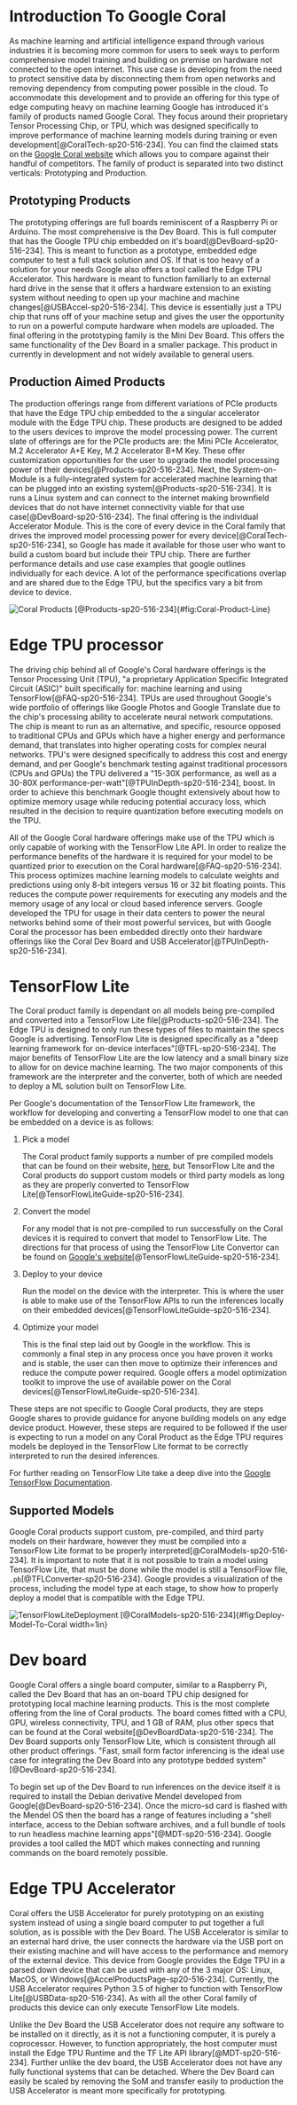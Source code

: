 # Introduction To Google Coral

As machine learning and artificial intelligence expand through various
industries it is becoming more common for users to seek ways to perform
comprehensive model training and building on premise on hardware not connected
to the open internet. This use case is developing from the need to protect
sensitive data by disconnecting them from open networks and removing dependency
from computing power possible in the cloud. To accommodate this development and
to provide an offering for this type of edge computing heavy on machine learning
Google has introduced it's family of products named Google Coral. They focus
around their proprietary Tensor Processing Chip, or TPU, which was designed
specifically to improve performance of machine learning models during training
or even development[@CoralTech-sp20-516-234]. You can find the claimed stats on
the [Google Coral website](https://coral.ai/) which allows you to compare
against their handful of competitors. The family of product is separated into
two distinct verticals: Prototyping and Production. 

## Prototyping Products

The prototyping offerings are full boards reminiscent of a Raspberry Pi or
Arduino. The most comprehensive is the Dev Board. This is full computer that has
the Google TPU chip embedded on it's board[@DevBoard-sp20-516-234]. This is
meant to function as a prototype, embedded edge computer to test a full stack
solution and OS. If that is too heavy of a solution for your needs Google also
offers a tool called the Edge TPU Accelerator. This hardware is meant to
function familiarly to an external hard drive in the sense that it offers a
hardware extension to an existing system without needing to open up your machine
and machine changes[@USBAccel-sp20-516-234]. This device is essentially just a
TPU chip that runs off of your machine setup and gives the user the opportunity
to run on a powerful compute hardware when models are uploaded. The final
offering in the prototyping family is the Mini Dev Board. This offers the same
functionality of the Dev Board in a smaller package. This product in currently
in development and not widely available to general users.

## Production Aimed Products

The production offerings range from different variations of PCIe products that
have the Edge TPU chip embedded to the a singular accelerator module with the
Edge TPU chip. These products are designed to be added to the users devices to
improve the model processing power. The current slate of offerings are for the
PCIe products are: the Mini PCIe Accelerator, M.2 Accelerator A+E Key,  M.2
Accelerator B+M Key. These offer customization opportunities for the user to
upgrade the model processing power of their devices[@Products-sp20-516-234].
Next, the System-on-Module is a fully-integrated system for accelerated machine
learning that can be plugged into an existing system[@Products-sp20-516-234]. It
is runs a Linux system and can connect to the internet making brownfield devices
that do not have internet connectivity viable for that use
case[@DevBoard-sp20-516-234]. The final offering is the individual Accelerator
Module. This is the core of every device in the Coral family that drives the
improved model processing power for every device[@CoralTech-sp20-516-234], so
Google has made it available for those user who want to build a custom board but
include their TPU chip. There are further performance details and use case
examples that google outlines individually for each device. A lot of the
performance specifications overlap and are shared due to the Edge TPU, but the
specifics vary a bit from device to device. 

![Coral Products [@Products-sp20-516-234]](./coralProducts.png){#fig:Coral-Product-Line}

# Edge TPU processor

The driving chip behind all of Google's Coral hardware offerings is the Tensor
Processing Unit (TPU), "a proprietary Application Specific Integrated Circuit
(ASIC)" built specifically for: machine learning and using
TensorFlow[@FAQ-sp20-516-234]. TPUs are used throughout Google's wide portfolio
of offerings like Google Photos and Google Translate due to the chip's
processing ability to accelerate neural network computations. The chip is meant
to run as an alternative, and specific, resource opposed to traditional CPUs and
GPUs which have a higher energy and performance demand, that translates into
higher operating costs for complex neural networks. TPU's were designed
specifically to address this cost and energy demand, and per Google's benchmark
testing against traditional processors (CPUs and GPUs) the TPU delivered a
"15-30X performance, as well as a 30-80X
performance-per-watt"[@TPUInDepth-sp20-516-234], boost. In order to achieve this
benchmark Google thought extensively about how to optimize memory usage while
reducing potential accuracy loss, which resulted in the decision to require
quantization before executing models on the TPU.

All of the Google Coral hardware offerings make use of the TPU which is only
capable of working with the TensorFlow Lite API. In order to realize the
performance benefits of the hardware it is required for your model to be
quantized prior to execution on the Coral hardware[@FAQ-sp20-516-234]. This
process optimizes machine learning models to calculate weights and predictions
using only 8-bit integers versus 16 or 32 bit floating points. This reduces the
compute power requirements for executing any models and the memory usage of any
local or cloud based inference servers. Google developed the TPU for usage in
their data centers to power the neural networks behind some of their most
powerful services, but with Google Coral the processor has been embedded
directly onto their hardware offerings like the Coral Dev Board and USB
Accelerator[@TPUInDepth-sp20-516-234]. 

<!-- - Major hardware component for all of the devices
- what is an inference?
- runs vision models
    - what are vision models?
- inference latency, wtf???
    - vs cloud AI things??

- https://cloud.google.com/blog/products/gcp/an-in-depth-look-at-googles-first-tensor-processing-unit-tpu

https://coral.ai/technology/ -->

# TensorFlow Lite

The Coral product family is dependant on all models being pre-compiled and
converted into a TensorFlow Lite file[@Products-sp20-516-234]. The Edge TPU is
designed to only run these types of files to maintain the specs Google is
advertising. TensorFlow Lite is designed specifically as a "deep learning
framework for on-device interfaces"[@TFL-sp20-516-234]. The major benefits of
TensorFlow Lite are the low latency and a small binary size to allow for on
device machine learning. The two major components of this framework are the
interpreter and the converter, both of which are needed to deploy a ML solution
built on TensorFlow Lite. 

Per Google's documentation of the TensorFlow Lite framework, the workflow for
developing and converting a TensorFlow model to one that can be embedded on a
device is as follows:

1. Pick a model

   The Coral product family supports a number of pre compiled models that can be
   found on their website, [here](https://coral.ai/models/), but TensorFlow Lite
   and the Coral products do support custom models or third party models as long as
   they are properly converted to TensorFlow
   Lite[@TensorFlowLiteGuide-sp20-516-234].

2. Convert the model

   For any model that is not pre-compiled to run successfully on the Coral devices
   it is required to convert that model to TensorFlow Lite. The directions for that 
   process of using the TensorFlow Lite Convertor can be found on [Google's
   website](https://www.tensorflow.org/lite/convert/index)[@TensorFlowLiteGuide-sp20-516-234].

3. Deploy to your device

   Run the model on the device with the interpreter. This is where the user is able
   to make use of the TensorFlow APIs to run the inferences locally on their
   embedded devices[@TensorFlowLiteGuide-sp20-516-234]. 

4. Optimize your model

   This is the final step laid out by Google in the workflow. This is commonly a
   final step in any process once you have proven it works and is stable, the user
   can then move to optimize their inferences and reduce the compute power
   required. Google offers a model optimization toolkit to improve the use of
   available power on the Coral devices[@TensorFlowLiteGuide-sp20-516-234].

These steps are not specific to Google Coral products, they are steps Google
shares to provide guidance for anyone building models on any edge device
product. However, these steps are required to be followed if the user is
expecting to run a model on any Coral Product as the Edge TPU requires models be
deployed in the TensorFlow Lite format to be correctly interpreted to run the
desired inferences.

For further reading on TensorFlow Lite take a deep dive into the [Google
TensorFlow Documentation](https://www.tensorflow.org/).

## Supported Models

Google Coral products support custom, pre-compiled, and third party models on
their hardware, however they must be compiled into a TensorFlow Lite format to
be properly interpreted[@CoralModels-sp20-516-234]. It is important to note that
it is not possible to train a model using TensorFlow Lite, that must be done
while the model is still a TensorFlow file, `.pb`[@TFLConverter-sp20-516-234].
Google provides a visualization of the process, including the model type at each
stage, to show how to properly deploy a model that is compatible with the Edge
TPU.

![TensorFlowLiteDeployment [@CoralModels-sp20-516-234]](./modelFlow.png){#fig:Deploy-Model-To-Coral width=1in}

<!-- https://coral.ai/docs/edgetpu/models-intro/

https://coral.ai/models/
https://cloud.google.com/vision/automl/docs/edge-quickstart -->

# Dev board

Google Coral offers a single board computer, similar to a Raspberry Pi, called
the Dev Board that has an on-board TPU chip designed for prototyping local
machine learning products. This is the most complete offering from the line of
Coral products. The board comes fitted with a CPU, GPU, wireless connectivity,
TPU, and 1 GB of RAM, plus other specs that can be found at the Coral
website[@DevBoardData-sp20-516-234]. The Dev Board supports only TensorFlow
Lite, which is consistent through all other product offerings. "Fast, small form
factor inferencing is the ideal use case for integrating the Dev Board into any
prototype bedded system"[@DevBoard-sp20-516-234]. 

To begin set up of the Dev Board to run inferences on the device itself it is
required to install the Debian derivative Mendel developed from
Google[@DevBoard-sp20-516-234]. Once the micro-sd card is flashed with the
Mendel OS then the board has a range of features including a "shell interface,
access to the Debian software archives, and a full bundle of tools to run
headless machine learning apps"[@MDT-sp20-516-234]. Google provides a tool
called the MDT which makes connecting and running commands on the board remotely
possible.

<!-- TODO: maybe an example of using MDT? -->


 <!-- https://coral.ai/docs/dev-board/mdt/
- Debian Flacor Mendel 
    - optimatized for embedded systems
- headless ML applications?
    - do researhc ont eh architecture of an ML app
- parallel computing for multiple models

https://coral.ai/docs/dev-board/datasheet/ -->


# Edge TPU Accelerator

Coral offers the USB Accelerator for purely prototyping on an existing system
instead of using a single board computer to put together a full solution, as is
possible with the Dev Board. The USB Accelerator is similar to an external hard
drive, the user connects the hardware via the USB port on their existing machine
and will have access to the performance and memory of the external device. This
device from Google provides the Edge TPU in a parsed down device that can be
used with any of the 3 major OS: Linux, MacOS, or
Windows[@AccelProductsPage-sp20-516-234]. Currently, the USB Accelerator
requires Python 3.5 of higher to function with TensorFlow
Lite[@USBData-sp20-516-234]. As with all the other Coral family of products this
device can only execute TensorFlow Lite models. 

Unlike the Dev Board the USB Accelerator does not require any software to be
installed on it directly, as it is not a functioning computer, it is purely a
coprocessor. However, to function appropriately, the host computer must install
the Edge TPU Runtime and the TF Lite API library[@MDT-sp20-516-234]. Further
unlike the dev board, the USB Accelerator does not have any fully functional
systems that can be detached. Where the Dev Board can easily be scaled by
removing the SoM and transfer easily to production the USB Accelerator is meant
more specifically for prototyping. 

<!-- - difference between training and inferences???
    - training involves use of a framework (tensorflow) and training datset
    - typically refers to creating an algorithm
    - inference is using a traing ML algorithm to make a prediction
    https://blogs.gartner.com/paul-debeasi/2019/02/14/training-versus-inference/
- this is an inference server
    - accepts input data directly, outputs the inferencer after running through a trained model
- on device training?
- IoT is a major player for advancement in this space -->

<!-- ## Prototyping vs Production -->
<!-- 
- embedded systems are an optoins
- so are on prem network systems
- on device solutions often result in a reduction of pwoer for normal cloud
  applications of ML servers
  https://simpliv.wordpress.com/2018/08/14/what-is-ai/?utm_campaign=News&utm_medium=Community&utm_source=DataCamp.com
- kety question: where shoudl I deploy my e ML infereence server in a
  distributed IoT system? -->

<!-- ## building models -->
<!-- 
- converting tensorflow models to Tf lite
- wtf is the small runtime package to run the models
- wtf is quantizing a model
    -  benefits of quantizing is the reduce computation power and reduce the
       cost fo cloud computing, introduction of chips liek Coral make that
       possible 
    - specficalyl for dep learning 
    - Facebooks opens ource something
    - https://engineering.fb.com/ml-applications/fbgemm/
    - an inference server runs a model algorithm and returns the inference
      output
- possible for models that do image recog, bject detection, semantic seg, etc.
- training models is insanely compute instensive  -->

<!-- ## Competitors  -->

<!-- - drawbacks to coral onyl accepts tensorflow  -->

<!-- ## Next steps -->
<!-- 
- nexus of on device ML and cloud based ML with the added benefits of both 
- The fundamental element of heterogeneous computing is the idea that tasks can
  be performed on different types of hardware, and yield different performance
  and power efficiency.
    - opportuntiy to automate the hardware to run the inference if multiple
      options are available
    - why use CPU or DSP over a GPU when running models


https://developers.googleblog.com/2019/10/coral-moves-out-of-beta.html

https://qengineering.eu/google-corals-tpu-explained.html

https://www.makeuseof.com/tag/google-coral-dev-board-raspberry-pi/

https://coral.ai/docs/edgetpu/faq/#

https://coral.ai/about-coral/

https://coral.ai/technology/

https://blogs.nvidia.com/blog/2016/08/22/difference-deep-learning-training-inference-ai/
-->
